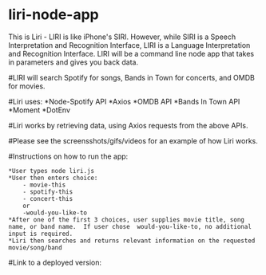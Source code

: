 # liri-node-app

This is Liri -  LIRI is like iPhone's SIRI. However, while SIRI is a Speech Interpretation and Recognition Interface, LIRI is a Language Interpretation and Recognition Interface. LIRI will be a command line node app that takes in parameters and gives you back data.

#LIRI will search Spotify for songs, Bands in Town for concerts, and OMDB for movies.

#Liri uses:
    *Node-Spotify API
    *Axios
    *OMDB API
    *Bands In Town API
    *Moment
    *DotEnv

#Liri works by retrieving data, using Axios requests from the above APIs.

#Please see the screensshots/gifs/videos for an example of how Liri works.

#Instructions on how to run the app:

    *User types node liri.js 
    *User then enters choice:
        - movie-this
        - spotify-this
        - concert-this
        or
        -would-you-like-to
    *After one of the first 3 choices, user supplies movie title, song name, or band name.  If user chose  would-you-like-to, no additional input is required.
    *Liri then searches and returns relevant information on the requested movie/song/band



#Link to a deployed version:





